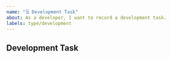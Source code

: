 ```yaml
---
name: "🗒️ Development Task"
about: As a developer, I want to record a development task.
labels: type/development
---
```


## Development Task
